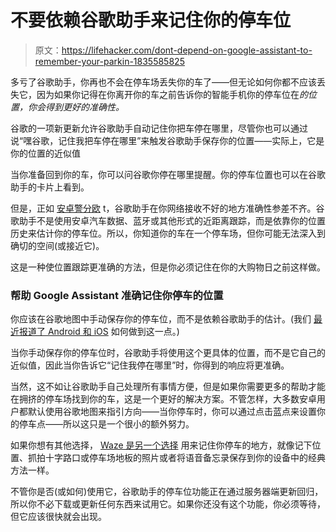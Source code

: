 # 不要依赖谷歌助手来记住你的停车位

> 原文：<https://lifehacker.com/dont-depend-on-google-assistant-to-remember-your-parkin-1835585825>

多亏了谷歌助手，你再也不会在停车场丢失你的车了——但无论如何你都不应该丢失它，因为如果你记得在你离开你的车之前告诉你的智能手机你的停车位在*的位置，你会得到更好的准确性。* 



谷歌的一项新更新允许谷歌助手自动记住你把车停在哪里，尽管你也可以通过说“嘿谷歌，记住我把车停在哪里”来触发谷歌助手保存你的位置——实际上，它是你的位置的近似值

当你准备回到你的车，你可以问谷歌你停在哪里提醒。你的停车位置也可以在谷歌助手的卡片上看到。

但是，正如 [安卓警分欧](https://www.androidpolice.com/2019/06/15/google-assistant-can-automatically-remember-where-youve-parked-for-you/) t，谷歌助手在你网络接收不好的地方准确性参差不齐。谷歌助手不是使用安卓汽车数据、蓝牙或其他形式的近距离跟踪，而是依靠你的位置历史来估计你的停车位。所以，你知道你的车在一个停车场，但你可能无法深入到确切的空间(或接近它)。

这是一种使位置跟踪更准确的方法，但是你必须记住在你的大购物日之前这样做。

### 帮助 Google Assistant 准确记住你停车的位置

你应该在谷歌地图中手动保存你的停车位，而不是依赖谷歌助手的估计。(我们 [最近报道了 Android 和 iOS](https://lifehacker.com/make-google-remember-your-parking-spot-for-you-1834839413) 如何做到这一点。)

当你手动保存你的停车位时，谷歌助手将使用这个更具体的位置，而不是它自己的近似值，因此当你告诉它“记住我停在哪里”时，你得到的响应将更准确。

当然，这不如让谷歌助手自己处理所有事情方便，但是如果你需要更多的帮助才能在拥挤的停车场找到你的车，这是一个更好的解决方案。不管怎样，大多数安卓用户都默认使用谷歌地图来指引方向——当你停车时，你可以通过点击蓝点来设置你的停车点——所以这只是一个很小的额外努力。

如果你想有其他选择， [Waze 是另一个选择](https://lifehacker.com/try-these-waze-specific-google-assistant-commands-on-an-1835377373) 用来记住你停车的地方，就像记下位置、抓拍十字路口或停车场地板的照片或者将语音备忘录保存到你的设备中的经典方法一样。

不管你是否(或如何)使用它，谷歌助手的停车位功能正在通过服务器端更新回归，所以你不必下载或更新任何东西来试用它。如果你还没有这个功能，你必须等待，但它应该很快就会出现。